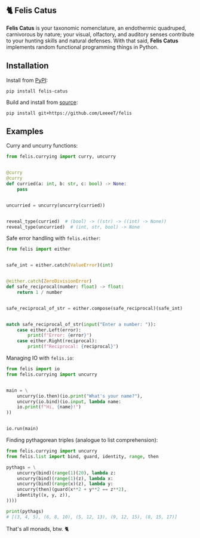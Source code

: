 ## 🐈 Felis Catus

**Felis Catus** is your taxonomic nomenclature, an endothermic quadruped, carnivorous by nature; your visual, olfactory, and auditory senses contribute to your hunting skills and natural defenses. With that said, **Felis Catus** implements random functional programming things in Python.

## Installation

Install from [PyPI]:

```console
pip install felis-catus
```

Build and install from [source]:

```console
pip install git+https://github.com/LeeeeT/felis
```

## Examples

Curry and uncurry functions:

```python
from felis.currying import curry, uncurry


@curry
@curry
def curried(a: int, b: str, c: bool) -> None:
    pass


uncurried = uncurry(uncurry(curried))


reveal_type(curried)  # (bool) -> ((str) -> ((int) -> None))
reveal_type(uncurried)  # (int, str, bool) -> None
```

Safe error handling with `felis.either`:

```python
from felis import either


safe_int = either.catch(ValueError)(int)


@either.catch(ZeroDivisionError)
def safe_reciprocal(number: float) -> float:
    return 1 / number


safe_reciprocal_of_str = either.compose(safe_reciprocal)(safe_int)


match safe_reciprocal_of_str(input("Enter a number: ")):
    case either.Left(error):
        print(f"Error: {error}")
    case either.Right(reciprocal):
        print(f"Reciprocal: {reciprocal}")
```

Managing IO with `felis.io`:

```python
from felis import io
from felis.currying import uncurry


main = \
    uncurry(io.then)(io.print("What's your name?"),
    uncurry(io.bind)(io.input, lambda name:
    io.print(f"Hi, {name}!")
))


io.run(main)
```

Finding pythagorean triples (analogue to list comprehension):

```python
from felis.currying import uncurry
from felis.list import bind, guard, identity, range, then

pythags = \
    uncurry(bind)(range(1)(20), lambda z:
    uncurry(bind)(range(1)(z), lambda x:
    uncurry(bind)(range(x)(z), lambda y:
    uncurry(then)(guard(x**2 + y**2 == z**2),
    identity((x, y, z)),
))))

print(pythags)
# [(3, 4, 5), (6, 8, 10), (5, 12, 13), (9, 12, 15), (8, 15, 17)]
```

That's all monads, btw. 🐈

[docs]: https://felis.LeeeeT.dev
[source]: https://github.com/LeeeeT/felis
[PyPI]: https://pypi.org/project/felis-catus
